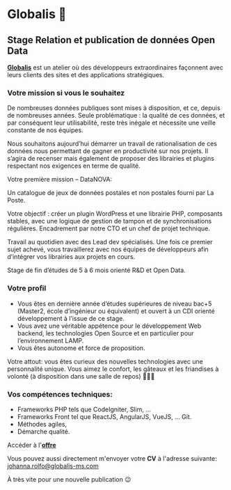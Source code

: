 # Globalis 🐘
## Stage Relation et publication de données Open Data

[**Globalis**](https://www.globalis-ms.com/) est un atelier où des développeurs extraordinaires façonnent avec leurs clients des sites et des applications stratégiques.

### Votre mission si vous le souhaitez 

De nombreuses données publiques sont mises à disposition, et ce, depuis de nombreuses années. Seule problématique : la qualité de ces données, et par conséquent leur utilisabilité, reste très inégale et nécessite une veille constante de nos équipes.

Nous souhaitons aujourd’hui démarrer un travail de rationalisation de ces données nous permettant de gagner en productivité sur nos projets. Il s’agira de recenser mais également de proposer des librairies et plugins respectant nos exigences en terme de qualité.

Votre première mission – DataNOVA:

Un catalogue de jeux de données postales et non postales fourni par La Poste.

Votre objectif : créer un plugin WordPress et une librairie PHP, composants stables, avec une logique de gestion de tampon et de synchronisations régulières.
Encadrement par notre CTO et un chef de projet technique.

Travail au quotidien avec des Lead dev spécialisés.
Une fois ce premier sujet achevé, vous travaillerez avec nos équipes de développeurs afin d’intégrer vos librairies aux projets en cours.

Stage de fin d’études de 5 à 6 mois orienté R&D et Open Data.

### Votre profil

- Vous êtes en dernière année d’études supérieures de niveau bac+5 (Master2, école d’ingénieur ou équivalent) et ouvert à un CDI orienté développement à l’issue de ce stage.
- Vous avez une véritable appétence pour le développement Web  backend, les technologies Open Source et en particulier pour l’environnement LAMP.
- Vous êtes autonome et force de proposition.

Votre attout: vous êtes curieux des nouvelles technologies avec une personnalité unique. Vous aimez le confort, les gâteaux et les friandises à volonté (à disposition dans une salle de repos) 🍭🧁🍩 

### Vos compétences techniques:
 
- Frameworks PHP tels que CodeIgniter, Slim, …
- Frameworks Front tel que ReactJS, AngularJS, VueJS, …
Git.
- Méthodes agiles,
- Démarche qualité.

Accéder à l'[**offre**](https://www.globalis-ms.com/jobs/offres-emploi-stage-mission/stage-paris-opendata-developpement-web/ "C'est parti")  

Vous pouvez aussi directement m'envoyer votre **CV** à l'adresse suivante: <johanna.rolfo@globalis-ms.com>

À très vite pour une nouvelle publication 😉